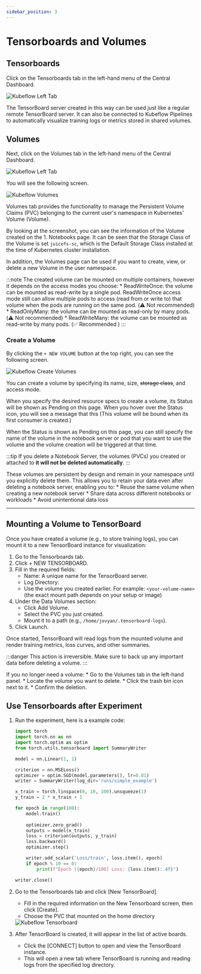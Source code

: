```yaml
---
sidebar_position: 3
---
```


# Tensorboards and Volumes

## Tensorboards

Click on the Tensorboards tab in the left-hand menu of the Central Dashboard.

<img src="https://mlops-for-all.github.io/en/assets/images/left-tabs-4290df638df45a698ebc615a5bcb5b86.png" alt="Kubeflow Left Tab" heigh="120"/>

The TensorBoard server created in this way can be used just like a regular remote TensorBoard server. It can also be connected to Kubeflow Pipelines to automatically visualize training logs or metrics stored in shared volumes.

## Volumes

Next, click on the Volumes tab in the left-hand menu of the Central Dashboard.

<img src="https://mlops-for-all.github.io/en/assets/images/left-tabs-4290df638df45a698ebc615a5bcb5b86.png" alt="Kubeflow Left Tab" heigh="120"/>

You will see the following screen.

<img src="https://mlops-for-all.github.io/en/assets/images/volumes-8a47fc94771470514efa705ec8b6d0fe.png" alt="Kubeflow Volumes" heigh="120"/>

Volumes tab provides the functionality to manage the Persistent Volume Claims (PVC) belonging to the current user's namespace in Kubernetes' Volume (Volume).

By looking at the screenshot, you can see the information of the Volume created on the 1. Notebooks page. It can be seen that the Storage Class of the Volume is set `juicefs-sc`, which is the Default Storage Class installed at the time of Kubernetes cluster installation.

In addition, the Volumes page can be used if you want to create, view, or delete a new Volume in the user namespace.

:::note
The created volume can be mounted on multiple containers, however it depends on the access modes you choose:
    * ReadWriteOnce: the volume can be mounted as read-write by a single pod. ReadWriteOnce access mode still can allow multiple pods to access (read from or write to) that volume when the pods are running on the same pod. (⚠️ Not recommended)
    * ReadOnlyMany: the volume can be mounted as read-only by many pods. (⚠️ Not recommended)
    * ReadWriteMany: the volume can be mounted as read-write by many pods. (✅ Recommended )
:::

### Create a Volume

By clicking the `+ NEW VOLUME` button at the top right, you can see the following screen.

<img src="https://mlops-for-all.github.io/en/assets/images/new-volume-b14c633d4f22b7948f111122da491ccd.png" alt="Kubeflow Create Volumes" heigh="120"/>

You can create a volume by specifying its name, size, ~~storage class~~, and access mode.

When you specify the desired resource specs to create a volume, its Status will be shown as Pending on this page. When you hover over the Status icon, you will see a message that this (This volume will be bound when its first consumer is created.)

When the Status is shown as Pending on this page, you can still specify the name of the volume in the notebook server or pod that you want to use the volume and the volume creation will be triggered at that time.

:::tip
If you delete a Notebook Server, the volumes (PVCs) you created or attached to **it will not be deleted automatically**. 
:::

These volumes are persistent by design and remain in your namespace until you explicitly delete them. This allows you to retain your data even after deleting a notebook server, enabling you to:
    * Reuse the same volume when creating a new notebook server
    * Share data across different notebooks or workloads
    * Avoid unintentional data loss

---

## Mounting a Volume to TensorBoard

Once you have created a volume (e.g., to store training logs), you can mount it to a new TensorBoard instance for visualization:

1. Go to the Tensorboards tab.
2. Click + NEW TENSORBOARD.
3. Fill in the required fields:
    * Name: A unique name for the TensorBoard server.
    * Log Directory:
    * Use the volume you created earlier. For example: `<your-volume-name>` (the exact mount path depends on your setup or image)
4. Under the Data Volumes section:
    * Click Add Volume.
    * Select the PVC you just created.
    * Mount it to a path (e.g., `/home/jovyan/.tensorboard-logs`).
5. Click Launch.

Once started, TensorBoard will read logs from the mounted volume and render training metrics, loss curves, and other summaries.


:::danger
This action is irreversible. Make sure to back up any important data before deleting a volume.
:::

If you no longer need a volume:
    * Go to the Volumes tab in the left-hand panel.
    * Locate the volume you want to delete.
    * Click the trash bin icon next to it.
    * Confirm the deletion.

## Use Tensorboards after Experiment

1. Run the experiment, here is a example code:
    ```python
    import torch
    import torch.nn as nn
    import torch.optim as optim
    from torch.utils.tensorboard import SummaryWriter

    model = nn.Linear(1, 1)

    criterion = nn.MSELoss()
    optimizer = optim.SGD(model.parameters(), lr=0.01)
    writer = SummaryWriter(log_dir='runs/simple_example')

    x_train = torch.linspace(0, 10, 100).unsqueeze(1)
    y_train = 2 * x_train + 1

    for epoch in range(100):
        model.train()
        
        optimizer.zero_grad()
        outputs = model(x_train)
        loss = criterion(outputs, y_train)
        loss.backward()
        optimizer.step()

        writer.add_scalar('Loss/train', loss.item(), epoch)
        if epoch % 10 == 0:
            print(f"Epoch [{epoch}/100] Loss: {loss.item():.4f}")

    writer.close()
    ```

2. Go to the Tensorboards tab and click [New TensorBoard]. 
    * Fill in the required information on the New Tensorboard screen, then click [Create].
    * Choose the PVC that mounted on the home directory
    <img src="https://32cf906.webp.li/2025/08/kubeflow-tensorboard.png" alt="Kubeflow Tensorboard" heigh="120"/>


3. After TensorBoard is created, it will appear in the list of active boards.
    * Click the [CONNECT] button to open and view the TensorBoard instance.
    * This will open a new tab where TensorBoard is running and reading logs from the specified log directory.